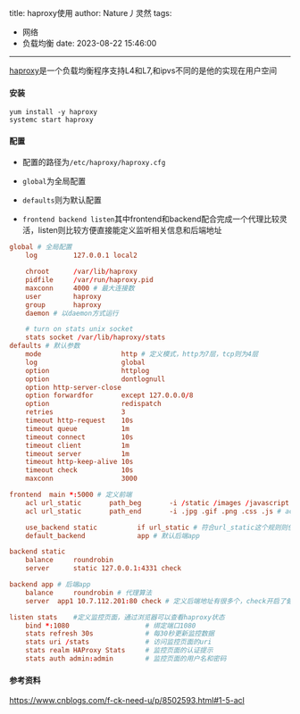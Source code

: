 title: haproxy使用
author: Nature丿灵然
tags:
  - 网络
  - 负载均衡
date: 2023-08-22 15:46:00
---
[haproxy](https://www.haproxy.org)是一个负载均衡程序支持L4和L7,和ipvs不同的是他的实现在用户空间

<!--more-->

#### 安装

```shell
yum install -y haproxy
systemc start haproxy
```

#### 配置

- 配置的路径为`/etc/haproxy/haproxy.cfg`

- `global`为全局配置

- `defaults`则为默认配置

- `frontend backend listen`其中frontend和backend配合完成一个代理比较灵活，listen则比较方便直接能定义监听相关信息和后端地址

```conf
global # 全局配置
    log         127.0.0.1 local2

    chroot      /var/lib/haproxy
    pidfile     /var/run/haproxy.pid
    maxconn     4000 # 最大连接数
    user        haproxy
    group       haproxy
    daemon # 以daemon方式运行

    # turn on stats unix socket
    stats socket /var/lib/haproxy/stats
defaults # 默认参数
    mode                    http # 定义模式，http为7层，tcp则为4层
    log                     global
    option                  httplog
    option                  dontlognull
    option http-server-close
    option forwardfor       except 127.0.0.0/8
    option                  redispatch
    retries                 3
    timeout http-request    10s
    timeout queue           1m
    timeout connect         10s
    timeout client          1m
    timeout server          1m
    timeout http-keep-alive 10s
    timeout check           10s
    maxconn                 3000

frontend  main *:5000 # 定义前端
    acl url_static       path_beg       -i /static /images /javascript /stylesheets # acl设置7层路径前缀匹配
    acl url_static       path_end       -i .jpg .gif .png .css .js # acl设置7层路径后缀匹配，还有正则匹配

    use_backend static          if url_static # 符合url_static这个规则则使用static这个后端
    default_backend             app # 默认后端app

backend static
    balance     roundrobin
    server      static 127.0.0.1:4331 check

backend app # 后端app
    balance     roundrobin # 代理算法
    server  app1 10.7.112.201:80 check # 定义后端地址有很多个，check开启了健康检查

listen stats    #定义监控页面，通过浏览器可以查看haproxy状态
    bind *:1080                   # 绑定端口1080
    stats refresh 30s             # 每30秒更新监控数据
    stats uri /stats              # 访问监控页面的uri
    stats realm HAProxy Stats     # 监控页面的认证提示
    stats auth admin:admin        # 监控页面的用户名和密码
```

#### 参考资料

<https://www.cnblogs.com/f-ck-need-u/p/8502593.html#1-5-acl>

